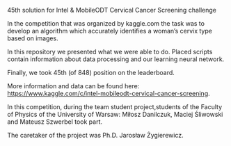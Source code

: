 45th solution for Intel & MobileODT Cervical Cancer Screening challenge

In the competition that was organized by kaggle.com the task was to develop an algorithm which accurately identifies a woman’s cervix type based on images.

In this repository we presented what we were able to do. Placed scripts contain information about data processing and our learning neural network. 

Finally, we took 45th (of 848) position on the leaderboard.

More information and data can be found here: https://www.kaggle.com/c/intel-mobileodt-cervical-cancer-screening.

In this competition, during the team student project,students of the Faculty of Physics of the University of Warsaw: Miłosz Danilczuk, Maciej Śliwowski and Mateusz Szwerbel took part.

The caretaker of the project was Ph.D. Jarosław Żygierewicz.
